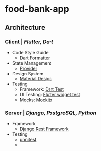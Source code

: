 # food-bank-app

## Architecture
### Client | _Flutter, Dart_
* Code Style Guide
  * [Dart Formatter](https://dart.dev/tools/dart-format)
* State Management
  * [Provider](https://pub.dev/packages/provider)
* Design System
  * [Material Design](https://material.io/develop/flutter)
* Testing
  * Framework: [Dart Test](https://dart.dev/guides/testing)
  * UI Testing: [Flutter widget test](https://docs.flutter.dev/testing#widget-tests)
  * Mocks: [Mockito](https://pub.dev/packages/mockito)
  
### Server | _Django, PostgreSQL, Python_
* Framework
  * [Django Rest Framework](https://www.django-rest-framework.org/)
* Testing
  * [unnitest](https://docs.python.org/3/library/unittest.html#module-unittest)
  * 